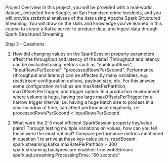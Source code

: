 Project Overview
In this project, you will be provided with a real-world dataset, extracted from Kaggle, on San Francisco crime incidents, and you will provide statistical analyses of the data using Apache Spark Structured Streaming. You will draw on the skills and knowledge you've learned in this course to create a Kafka server to produce data, and ingest data through Spark Structured Streaming.

Step 3 - Questions
1. How did changing values on the SparkSession property parameters affect the throughput and latency of the data?
Throughput and latency can be evaluated using metrics such as "numInputRows", "inputRowsPerSecond", "processedRowsPerSecond".
Performance (throughput and latency) can be affected by many variables, e.g. readstream configuration options, payload size, etc. For this answer, some configuration variables are maxRatePerPartition, maxOffsetsPerTrigger, and trigger option. In a production environment where volume is huge, having too large maxOffsetsPerTrigger for a narrow trigger interval, i.e. having a huge batch size to process in a small window of time, can affect performance negatively, i.e. processedRowsPerSecond < inputRowsPerSecond.

2. What were the 2-3 most efficient SparkSession property key/value pairs? Through testing multiple variations on values, how can you tell these were the most optimal?
Compare performance metrics mentioned in question 1 to arrive at these key-value pairs:
readStream:
spark.streaming.kafka.maxRatePerPartition = 300
spark.streaming.backpressure.enabled: true
writeStream:
spark.sql.streaming.ProcessingTime: "60 seconds"
